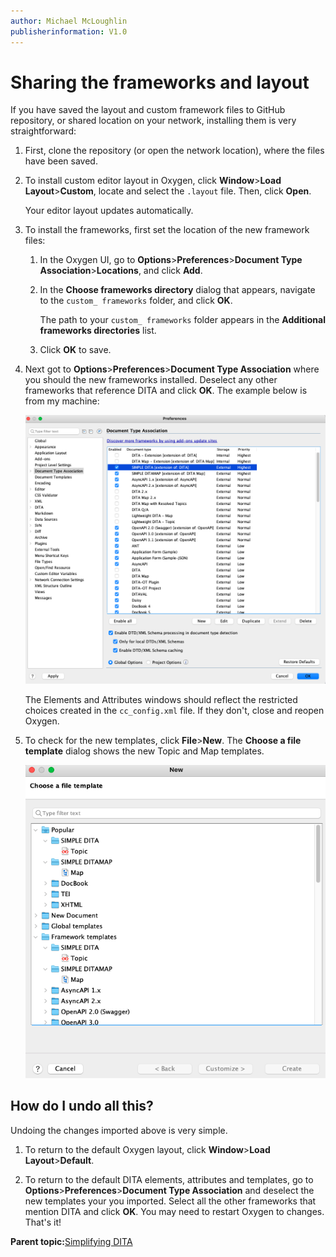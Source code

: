 ```yaml
---
author: Michael McLoughlin
publisherinformation: V1.0
---
```


# Sharing the frameworks and layout

If you have saved the layout and custom framework files to GitHub repository, or shared location on your network, installing them is very straightforward:

1.  First, clone the repository (or open the network location), where the files have been saved.

2.  To install custom editor layout in Oxygen, click **Window**\>**Load Layout**\>**Custom**, locate and select the `.layout` file. Then, click **Open**.

    Your editor layout updates automatically.

3.  To install the frameworks, first set the location of the new framework files:

    1.  In the Oxygen UI, go to **Options**\>**Preferences**\>**Document Type Association**\>**Locations**, and click **Add**.

    2.  In the **Choose frameworks directory** dialog that appears, navigate to the `custom_ frameworks` folder, and click **OK**.

        The path to your `custom_ frameworks` folder appears in the **Additional frameworks directories** list.

    3.  Click **OK** to save.

4.  Next got to **Options**\>**Preferences**\>**Document Type Association** where you should the new frameworks installed. Deselect any other frameworks that reference DITA and click **OK**. The example below is from my machine:

    ![Document Type Association dialog](media/frameworks.png)

    The Elements and Attributes windows should reflect the restricted choices created in the `cc_config.xml` file. If they don't, close and reopen Oxygen.

5.  To check for the new templates, click **File**\>**New**. The **Choose a file template** dialog shows the new Topic and Map templates.

    ![Choose a file template dialog](media/templates.png)


## How do I undo all this?

Undoing the changes imported above is very simple.

1.  To return to the default Oxygen layout, click **Window**\>**Load Layout**\>**Default**.

2.  To return to the default DITA elements, attributes and templates, go to **Options**\>**Preferences**\>**Document Type Association** and deselect the new templates your you imported. Select all the other frameworks that mention DITA and click **OK**. You may need to restart Oxygen to changes. That's it!


**Parent topic:**[Simplifying DITA](simplifying-dita.md)

